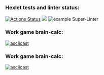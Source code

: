 ### Hexlet tests and linter status:
[![Actions Status](https://github.com/AlexSinitsin/frontend-project-lvl1/workflows/hexlet-check/badge.svg)](https://github.com/AlexSinitsin/frontend-project-lvl1/actions)
<a href="https://codeclimate.com/github/codeclimate/codeclimate/test_coverage"><img src="https://api.codeclimate.com/v1/badges/a99a88d28ad37a79dbf6/test_coverage" /></a>
![example Super-Linter](https://github.com/AlexSinitsin/frontend-project-lvl1/actions/workflows/superlinter.yml/badge.svg)
### Work game brain-calc:
[![asciicast](https://asciinema.org/a/NthU0RUzbqM7kPiPda1YWKsU1.png)](https://asciinema.org/a/NthU0RUzbqM7kPiPda1YWKsU1)
### Work game brain-calc:
[![asciicast](https://asciinema.org/a/A8yDYBILqpi5cobTJgtQjF4d8.png)](https://asciinema.org/a/A8yDYBILqpi5cobTJgtQjF4d8)
